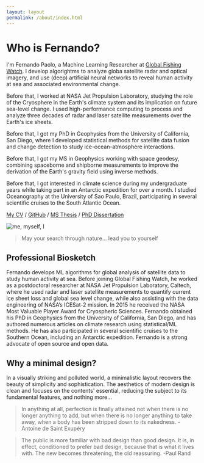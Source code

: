 ```yaml
---
layout: layout
permalink: /about/index.html
---
```


# Who is Fernando?

I'm Fernando Paolo, a Machine Learning Researcher at [Global Fishing Watch](https://globalfishingwatch.org/about-us/). I develop algorightms to analyze globa satellite radar and optical imagery, and use (deep) artificial neural networks to reveal human activity at sea and associated environmental change.

Before that, I worked at NASA Jet Propulsion Laboratory, studying the role of the Cryosphere in the Earth's climate system and its implication on future sea-level change. I used high-performance computing to process and analyze three decades of radar and laser satellite measurements over the Earth's ice sheets.

Before that, I got my PhD in Geophysics from the University of California, San Diego, where I developed statistical methods for satellite data fusion and change detection to study ice-ocean-atmosphere interactions.

Before that, I got my MS in Geophysics working with space geodesy, combining spaceborne and shipborne measurements to improve the derivation of the Earth's gravity field using inverse methods.

Before that, I got interested in climate science during my undergraduate years while taking part in an Antarctic expedition for over a month. I studied Oceanography at the University of Sao Paulo, Brazil, participating in several scientific cruises to the South Atlantic Ocean.

[My CV](https://www.dropbox.com/s/in7nxestumaripg/Paolo-CV.pdf?dl=0) / [GitHub](https://github.com/fspaolo) / [MS Thesis](/research/ms.html) / [PhD Dissertation](/research/phd.html)

![me, myself, I](/assets/img/Alps1.jpg)  

> May your search through nature... lead you to yourself


## Professional Biosketch

Fernando develops ML algorithms for global analysis of satellite data to study human activity at sea. Before joining Global Fishing Watch, he worked as a postdoctoral researcher at NASA Jet Propulsion Laboratory, Caltech, where he used radar and laser satellite measurements to quantify current ice sheet loss and global sea level change, while also assisting with the data engineering of NASA’s ICESat-2 mission. In 2015 he received the NASA Most Valuable Player Award for Cryospheric Sciences. Fernando obtained his PhD in Geophysics from the University of California, San Diego, and has authored numerous articles on climate research using statistical/ML methods. He has also participated in several scientific cruises to the Southern Ocean, including an Antarctic expedition. Fernando is a strong advocate of open source and open data.


## Why a minimal design?

In a visually striking and polluted world, a minimalistic layout recovers the beauty of simplicity and sophistication. The aesthetics of modern design is clean and focuses on the contents' essential, reducing the subject to its fundamental features, and nothing more...

> In anything at all, perfection is finally attained not when there is no longer anything to add, but when there is no longer anything to take away, when a body has been stripped down to its nakedness. -Antoine de Saint Exupéry

> The public is more familiar with bad design than good design. It is, in effect, conditioned to prefer bad design, because that is what it lives with. The new becomes threatening, the old reassuring.  -Paul Rand


